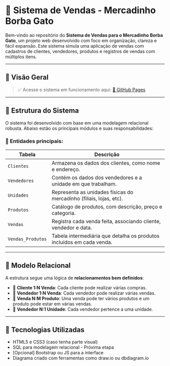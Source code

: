 # 🛒 Sistema de Vendas - Mercadinho Borba Gato

Bem-vindo ao repositório do **Sistema de Vendas para o Mercadinho Borba Gato**, um projeto web desenvolvido com foco em organização, clareza e fácil expansão. Este sistema simula uma aplicação de vendas com cadastros de clientes, vendedores, produtos e registros de vendas com múltiplos itens.

---

## 📸 Visão Geral

> ✅ Acesse o sistema em funcionamento aqui: [🔗 GitHub Pages](https://seu-usuario.github.io/seu-repo/)

---

## 📁 Estrutura do Sistema

O sistema foi desenvolvido com base em uma modelagem relacional robusta. Abaixo estão os principais módulos e suas responsabilidades:

### 🧱 Entidades principais:

| Tabela            | Descrição                                                             |
| ----------------- | --------------------------------------------------------------------- |
| `Clientes`        | Armazena os dados dos clientes, como nome e endereço.                 |
| `Vendedores`      | Contém os dados dos vendedores e a unidade em que trabalham.          |
| `Unidades`        | Representa as unidades físicas do mercadinho (filiais, lojas, etc).   |
| `Produtos`        | Catálogo de produtos, com descrição, preço e categoria.               |
| `Vendas`          | Registra cada venda feita, associando cliente, vendedor e data.       |
| `Vendas_Produtos` | Tabela intermediária que detalha os produtos incluídos em cada venda. |

---

## 🧩 Modelo Relacional

A estrutura segue uma lógica de **relacionamentos bem definidos**:

- 🔗 **Cliente 1:N Venda**: Cada cliente pode realizar várias compras.
- 🔗 **Vendedor 1:N Venda**: Cada vendedor pode realizar várias vendas.
- 🔗 **Venda N:M Produto**: Uma venda pode ter vários produtos e um produto pode estar em várias vendas.
- 🔗 **Vendedor N:1 Unidade**: Cada vendedor pertence a uma unidade.

---

## 🧰 Tecnologias Utilizadas

- HTML5 e CSS3 (caso tenha parte visual)
- SQL para modelagem relacional - Próxima etapa
- [Opcional] Bootstrap ou JS para a interface
- Diagrama criado com ferramentas como draw.io ou dbdiagram.io
